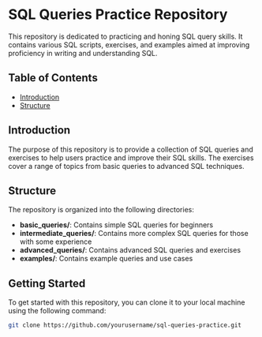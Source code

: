 # SQL Queries Practice Repository 

This repository is dedicated to practicing and honing SQL query skills. It contains various SQL scripts, exercises, and examples aimed at improving proficiency in writing and understanding SQL.

## Table of Contents

- [Introduction](#introduction) 
- [Structure](#structure)



## Introduction

The purpose of this repository is to provide a collection of SQL queries and exercises to help users practice and improve their SQL skills. The exercises cover a range of topics from basic queries to advanced SQL techniques.

## Structure

The repository is organized into the following directories:

- **basic_queries/**: Contains simple SQL queries for beginners
- **intermediate_queries/**: Contains more complex SQL queries for those with some experience
- **advanced_queries/**: Contains advanced SQL queries and exercises
- **examples/**: Contains example queries and use cases

## Getting Started

To get started with this repository, you can clone it to your local machine using the following command:

```bash
git clone https://github.com/yourusername/sql-queries-practice.git

